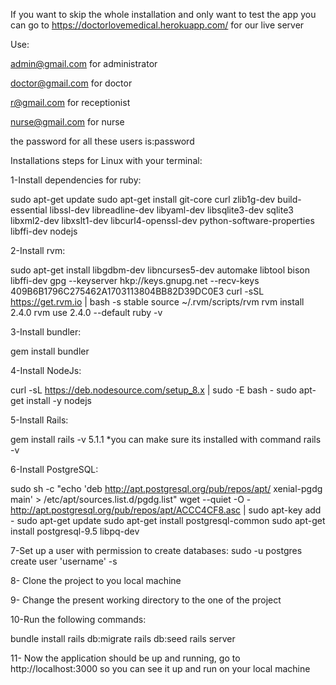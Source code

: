 If you want to skip the whole installation and only want to test the app you can go to https://doctorlovemedical.herokuapp.com/ for our live server

Use:

admin@gmail.com for administrator

doctor@gmail.com for doctor

r@gmail.com for receptionist

nurse@gmail.com for nurse

the password for all these users is:password

Installations steps for Linux with your terminal:

1-Install dependencies for ruby:

sudo apt-get update sudo apt-get install git-core curl zlib1g-dev build-essential libssl-dev libreadline-dev libyaml-dev libsqlite3-dev sqlite3 libxml2-dev libxslt1-dev libcurl4-openssl-dev python-software-properties libffi-dev nodejs

2-Install rvm:

sudo apt-get install libgdbm-dev libncurses5-dev automake libtool bison libffi-dev gpg --keyserver hkp://keys.gnupg.net --recv-keys 409B6B1796C275462A1703113804BB82D39DC0E3 curl -sSL https://get.rvm.io | bash -s stable source ~/.rvm/scripts/rvm rvm install 2.4.0 rvm use 2.4.0 --default ruby -v

3-Install bundler:

gem install bundler

4-Install NodeJs:

curl -sL https://deb.nodesource.com/setup_8.x | sudo -E bash - sudo apt-get install -y nodejs

5-Install Rails:

gem install rails -v 5.1.1 *you can make sure its installed with command rails -v

6-Install PostgreSQL:

sudo sh -c "echo 'deb http://apt.postgresql.org/pub/repos/apt/ xenial-pgdg main' > /etc/apt/sources.list.d/pgdg.list" wget --quiet -O - http://apt.postgresql.org/pub/repos/apt/ACCC4CF8.asc | sudo apt-key add - sudo apt-get update sudo apt-get install postgresql-common sudo apt-get install postgresql-9.5 libpq-dev

7-Set up a user with permission to create databases: sudo -u postgres create user 'username' -s

8- Clone the project to you local machine

9- Change the present working directory to the one of the project

10-Run the following commands:

bundle install rails db:migrate rails db:seed rails server

11- Now the application should be up and running, go to http://localhost:3000 so you can see it up and run on your local machine
